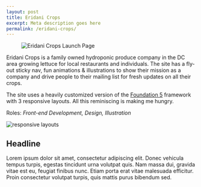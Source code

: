 ```yaml
---
layout: post
title: Eridani Crops
excerpt: Meta description goes here
permalink: /eridani-crops/
---
```


<figure class="overlap">
    <img src="http://justinwmunn.com/images/eridani/eridani-site.jpg" alt="Eridani Crops Launch Page" />
</figure>

Eridani Crops is a family owned hydroponic produce company in the DC area growing lettuce for local restaurants and individuals. The site has a fly-out sticky nav, fun animations & illustrations to show their mission as a company and drive people to their mailing list for fresh updates on all their crops.

The site uses a heavily customized version of the [Foundation 5](http://foundation.zurb.com/) framework with 3 responsive layouts. All this reminiscing is making me hungry.

Roles: *Front-end Development, Design, Illustration*

<div class="row centered">
    <div class="half">
        <img src="http://justinwmunn.com/images/eridani/eridani-devices.jpg" alt="responsive layouts" />
    </div>
    <div class="half">
        <h2>Headline</h2>
        <p>Lorem ipsum dolor sit amet, consectetur adipiscing elit. Donec vehicula tempus turpis, egestas tincidunt urna volutpat quis. Nam massa dui, gravida vitae est eu, feugiat finibus nunc. Etiam porta erat vitae malesuada efficitur. Proin consectetur volutpat turpis, quis mattis purus bibendum sed.</p>
    </div>
</div>